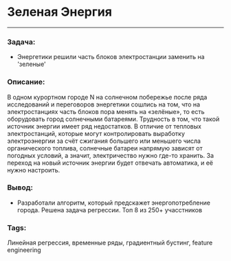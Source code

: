 # Зеленая Энергия
---
### Задача:
- Энергетики решили часть блоков электростанции заменить на 'зеленые'
### Описание:
В одном курортном городе N на солнечном побережье после ряда исследований и переговоров энергетики сошлись на том, что на электростанциях часть блоков пора менять на «зелёные», то есть оборудовать город солнечными батареями. 
Трудность в том, что такой источник энергии имеет ряд недостатков. 
В отличие от тепловых электростанций, которые могут контролировать выработку электроэнергии за счёт сжигания большего или меньшего числа органического топлива, солнечные батареи напрямую зависят от погодных условий, а значит, электричество нужно где-то хранить. 
За переход на новый источник энергии будет отвечать автоматика, и её нужно настроить.


### Вывод:
- Разработали алгоритм, который предскажет энергопотребление города. Решена задача регрессии. Топ 8 из 250+ учасстников

### Tags:
Линейная регрессия, временные ряды, градиентный бустинг, feature engineering
